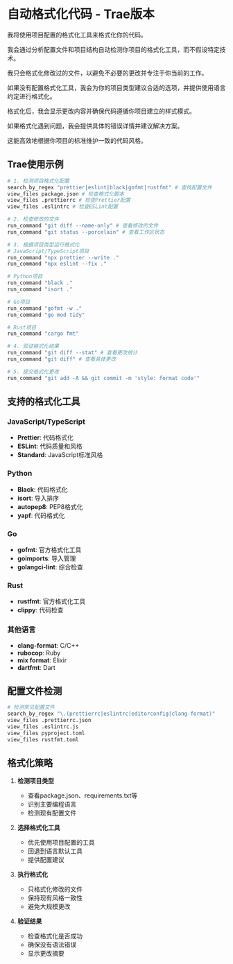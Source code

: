 # 自动格式化代码 - Trae版本

我将使用项目配置的格式化工具来格式化你的代码。

我会通过分析配置文件和项目结构自动检测你项目的格式化工具，而不假设特定技术。

我只会格式化修改过的文件，以避免不必要的更改并专注于你当前的工作。

如果没有配置格式化工具，我会为你的项目类型建议合适的选项，并提供使用语言约定进行格式化。

格式化后，我会显示更改内容并确保代码遵循你项目建立的样式模式。

如果格式化遇到问题，我会提供具体的错误详情并建议解决方案。

这能高效地根据你项目的标准维护一致的代码风格。

## Trae使用示例

```bash
# 1. 检测项目格式化配置
search_by_regex "prettier|eslint|black|gofmt|rustfmt" # 查找配置文件
view_files package.json # 检查格式化脚本
view_files .prettierrc # 检查Prettier配置
view_files .eslintrc # 检查ESLint配置

# 2. 检查修改的文件
run_command "git diff --name-only" # 查看修改的文件
run_command "git status --porcelain" # 查看工作区状态

# 3. 根据项目类型运行格式化
# JavaScript/TypeScript项目
run_command "npx prettier --write ."
run_command "npx eslint --fix ."

# Python项目
run_command "black ."
run_command "isort ."

# Go项目
run_command "gofmt -w ."
run_command "go mod tidy"

# Rust项目
run_command "cargo fmt"

# 4. 验证格式化结果
run_command "git diff --stat" # 查看更改统计
run_command "git diff" # 查看具体更改

# 5. 提交格式化更改
run_command "git add -A && git commit -m 'style: format code'"
```

## 支持的格式化工具

### JavaScript/TypeScript
- **Prettier**: 代码格式化
- **ESLint**: 代码质量和风格
- **Standard**: JavaScript标准风格

### Python
- **Black**: 代码格式化
- **isort**: 导入排序
- **autopep8**: PEP8格式化
- **yapf**: 代码格式化

### Go
- **gofmt**: 官方格式化工具
- **goimports**: 导入管理
- **golangci-lint**: 综合检查

### Rust
- **rustfmt**: 官方格式化工具
- **clippy**: 代码检查

### 其他语言
- **clang-format**: C/C++
- **rubocop**: Ruby
- **mix format**: Elixir
- **dartfmt**: Dart

## 配置文件检测

```bash
# 检测常见配置文件
search_by_regex "\.(prettierrc|eslintrc|editorconfig|clang-format)"
view_files .prettierrc.json
view_files .eslintrc.js
view_files pyproject.toml
view_files rustfmt.toml
```

## 格式化策略

1. **检测项目类型**
   - 查看package.json、requirements.txt等
   - 识别主要编程语言
   - 检测现有配置文件

2. **选择格式化工具**
   - 优先使用项目配置的工具
   - 回退到语言默认工具
   - 提供配置建议

3. **执行格式化**
   - 只格式化修改的文件
   - 保持现有风格一致性
   - 避免大规模更改

4. **验证结果**
   - 检查格式化是否成功
   - 确保没有语法错误
   - 显示更改摘要